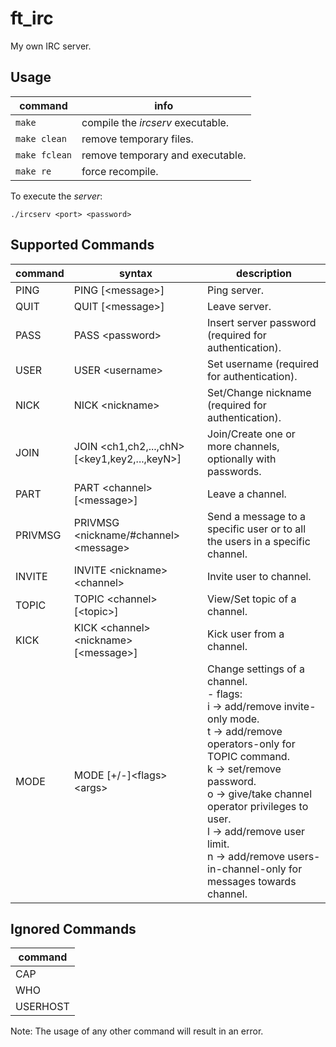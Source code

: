 # ft_irc
My own IRC server.

## Usage
| command | info |
| ------- | ---- |
| `make` | compile the *ircserv* executable. |
| `make clean` | remove temporary files. |
| `make fclean` | remove temporary and executable. |
| `make re` | force recompile. |

To execute the *server*:
```shell
./ircserv <port> <password>
```

## Supported Commands

| command | syntax | description |
| ------- | ------ | ----------- |
| PING | PING [\<message>] | Ping server. |
| QUIT | QUIT [\<message>] | Leave server. |
| PASS | PASS \<password> | Insert server password (required for authentication). |
| USER | USER \<username> | Set username (required for authentication). |
| NICK | NICK \<nickname> | Set/Change nickname (required for authentication). |
| JOIN | JOIN \<ch1,ch2,...,chN> [\<key1,key2,...,keyN>] | Join/Create one or more channels, optionally with passwords. |
| PART | PART \<channel> [\<message>] | Leave a channel. |
| PRIVMSG | PRIVMSG \<nickname/#channel> \<message> | Send a message to a specific user or to all the users in a specific channel. |
| INVITE | INVITE \<nickname> \<channel> | Invite user to channel. |
| TOPIC | TOPIC \<channel> [\<topic>] | View/Set topic of a channel. |
| KICK | KICK \<channel> \<nickname> [\<message>] | Kick user from a channel. |
| MODE | MODE <channel> [+/-]\<flags> \<args> | Change settings of a channel. <br> - flags: <br> i -> add/remove invite-only mode. <br> t -> add/remove operators-only for TOPIC command. <br> k -> set/remove password. <br> o -> give/take channel operator privileges to user. <br> l -> add/remove user limit. <br> n -> add/remove users-in-channel-only for messages towards channel. |

## Ignored Commands
| command |
| ------- |
| CAP |
| WHO |
| USERHOST |

Note: The usage of any other command will result in an error.
